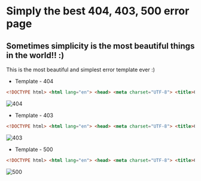 # Simply the best 404, 403, 500 error page

## Sometimes simplicity is the most beautiful things in the world!! :)

This is the most beautiful and simplest error template ever :)


- Template - 404

```html
<!DOCTYPE html> <html lang="en"> <head> <meta charset="UTF-8"> <title>Ouch! - 404</title> <style type="text/css"> h1.error {left: 0; line-height: 200px; margin-top: -100px; position: absolute; text-align: center; top: 50%; width: 100%; font-size: 15em; color: #dadada; -webkit-text-fill-color: #dadada; -webkit-text-stroke-width: 1px; -webkit-text-stroke-color: black; } </style> </head> <body> <h1 class="error">404</h1> </body> </html>
```
![404](https://raw.githubusercontent.com/neerajsinghsonu/simply-the-best-404-403-500-error-page/master/404.png)

- Template - 403

```html
<!DOCTYPE html> <html lang="en"> <head> <meta charset="UTF-8"> <title>Ouch! - 403</title> <style type="text/css"> h1.error {left: 0; line-height: 200px; margin-top: -100px; position: absolute; text-align: center; top: 50%; width: 100%; font-size: 15em; color: #dadada; -webkit-text-fill-color: #dadada; -webkit-text-stroke-width: 1px; -webkit-text-stroke-color: black; } </style> </head> <body> <h1 class="error">403</h1> </body> </html>
```
![403](https://raw.githubusercontent.com/neerajsinghsonu/simply-the-best-404-403-500-error-page/master/403.png)

- Template - 500

```html
<!DOCTYPE html> <html lang="en"> <head> <meta charset="UTF-8"> <title>Ouch! - 500</title> <style type="text/css"> h1.error {left: 0; line-height: 200px; margin-top: -100px; position: absolute; text-align: center; top: 50%; width: 100%; font-size: 15em; color: #dadada; -webkit-text-fill-color: #dadada; -webkit-text-stroke-width: 1px; -webkit-text-stroke-color: black; } </style> </head> <body> <h1 class="error">500</h1> </body> </html>
```
![500](https://raw.githubusercontent.com/neerajsinghsonu/simply-the-best-404-403-500-error-page/master/500.png)
